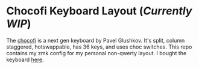 # Chocofi Keyboard Layout (_Currently WIP_)

The [chocofi](https://github.com/pashutk/chocofi) is a next gen keyboard by Pavel Glushkov. It's split, column staggered, hotswappable, has 36 keys, and uses choc switches. This repo contains my zmk config for my personal non-qwerty layout. I bought the keyboard [here](https://shop.beekeeb.com/product/chocofi-36-keys-kailh-low-profile-choc-v1-mechanical-ergonomic-hotswap-split-keyboard-diy-kit/).
